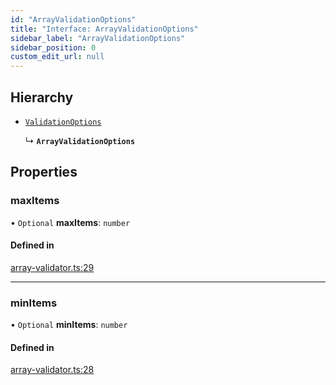 ```yaml
---
id: "ArrayValidationOptions"
title: "Interface: ArrayValidationOptions"
sidebar_label: "ArrayValidationOptions"
sidebar_position: 0
custom_edit_url: null
---
```


## Hierarchy

- [`ValidationOptions`](ValidationOptions.md)

  ↳ **`ArrayValidationOptions`**

## Properties

### maxItems

• `Optional` **maxItems**: `number`

#### Defined in

[array-validator.ts:29](https://github.com/orbitjs/orbit/blob/6e0cbd41/packages/@orbit/validators/src/array-validator.ts#L29)

___

### minItems

• `Optional` **minItems**: `number`

#### Defined in

[array-validator.ts:28](https://github.com/orbitjs/orbit/blob/6e0cbd41/packages/@orbit/validators/src/array-validator.ts#L28)
